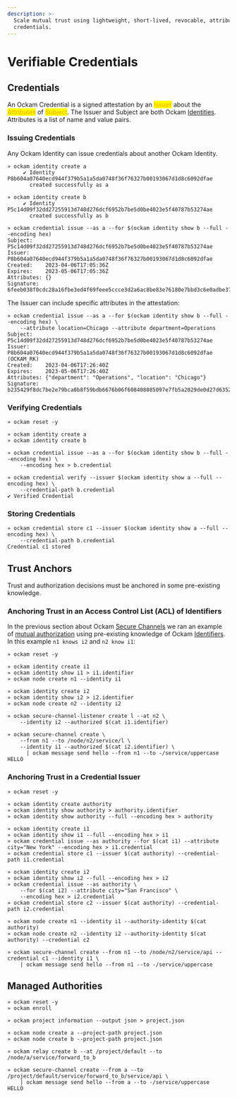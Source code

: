 ```yaml
---
description: >-
  Scale mutual trust using lightweight, short-lived, revocable, attribute-based
  credentials.
---
```


# Verifiable Credentials

## Credentials

An Ockam Credential is a signed attestation by an <mark style="color:orange;">Issuer</mark> about the <mark style="color:orange;">Attributes</mark> of <mark style="color:orange;">Subject</mark>. The Issuer and Subject are both Ockam [Identities](identities.md). Attributes is a list of name and value pairs.

### Issuing Credentials

Any Ockam Identity can issue credentials about another Ockam Identity.

```
» ockam identity create a
     ✔︎ Identity P8b604a07640ecd944f379b5a1a5da0748f36f76327b00193067d1d8c6092dfae
       created successfully as a

» ockam identity create b
     ✔︎ Identity P5c14d09f32dd27255913d748d276dcf6952b7be5d0be4023e5f40787b53274ae
       created successfully as b

» ockam credential issue --as a --for $(ockam identity show b --full --encoding hex)
Subject:    P5c14d09f32dd27255913d748d276dcf6952b7be5d0be4023e5f40787b53274ae
Issuer:     P8b604a07640ecd944f379b5a1a5da0748f36f76327b00193067d1d8c6092dfae
Created:    2023-04-06T17:05:36Z
Expires:    2023-05-06T17:05:36Z
Attributes: {}
Signature:  6feeb038f0cdc28a16fbe3ed4f69feee5ccce3d2a6ac8be83e76180e7bbd3c6e0adbe37ed73c75bb3c283807ec63aeda42dd79afd3813d4658222078cad12705
```

The Issuer can include specific attributes in the attestation:

```
» ockam credential issue --as a --for $(ockam identity show b --full --encoding hex) \
    --attribute location=Chicago --attribute department=Operations
Subject:    P5c14d09f32dd27255913d748d276dcf6952b7be5d0be4023e5f40787b53274ae
Issuer:     P8b604a07640ecd944f379b5a1a5da0748f36f76327b00193067d1d8c6092dfae (OCKAM_RK)
Created:    2023-04-06T17:26:40Z
Expires:    2023-05-06T17:26:40Z
Attributes: {"department": "Operations", "location": "Chicago"}
Signature:  b235429f8dc7be2e79bca0b8f59bdb6676b06f608408085097e7fb5a2029de0d27d6352becaecd0a5488e0bf56c5e5031613c2af2e6713b03b57e08340d99002
```

### Verifying Credentials

```
» ockam reset -y

» ockam identity create a
» ockam identity create b

» ockam credential issue --as a --for $(ockam identity show b --full --encoding hex) \
    --encoding hex > b.credential

» ockam credential verify --issuer $(ockam identity show a --full --encoding hex) \
    --credential-path b.credential
✔︎ Verified Credential
```

### Storing Credentials

```
» ockam credential store c1 --issuer $(ockam identity show a --full --encoding hex) \
    --credential-path b.credential
Credential c1 stored
```

## Trust Anchors

Trust and authorization decisions must be anchored in some pre-existing knowledge.

### Anchoring Trust in an Access Control List (ACL) of Identifiers

In the previous section about Ockam [Secure Channels](secure-channels.md) we ran an example of [mutual authorization](secure-channels.md#mutual-authorization) using pre-existing knowledge of Ockam [Identifiers](identities.md#identifier). In this example `n1 knows i2` and `n2 know i1`:

```
» ockam reset -y

» ockam identity create i1
» ockam identity show i1 > i1.identifier
» ockam node create n1 --identity i1

» ockam identity create i2
» ockam identity show i2 > i2.identifier
» ockam node create n2 --identity i2

» ockam secure-channel-listener create l --at n2 \
    --identity i2 --authorized $(cat i1.identifier)

» ockam secure-channel create \
    --from n1 --to /node/n2/service/l \
    --identity i1 --authorized $(cat i2.identifier) \
      | ockam message send hello --from n1 --to -/service/uppercase
HELLO
```

### Anchoring Trust in a Credential Issuer

```
» ockam reset -y

» ockam identity create authority
» ockam identity show authority > authority.identifier
» ockam identity show authority --full --encoding hex > authority

» ockam identity create i1 
» ockam identity show i1 --full --encoding hex > i1
» ockam credential issue --as authority --for $(cat i1) --attribute city="New York" --encoding hex > i1.credential
» ockam credential store c1 --issuer $(cat authority) --credential-path i1.credential

» ockam identity create i2
» ockam identity show i2 --full --encoding hex > i2
» ockam credential issue --as authority \
	--for $(cat i2) --attribute city="San Francisco" \
	--encoding hex > i2.credential
» ockam credential store c2 --issuer $(cat authority) --credential-path i2.credential

» ockam node create n1 --identity i1 --authority-identity $(cat authority)
» ockam node create n2 --identity i2 --authority-identity $(cat authority) --credential c2

» ockam secure-channel create --from n1 --to /node/n2/service/api --credential c1 --identity i1 \
    | ockam message send hello --from n1 --to -/service/uppercase
```

## Managed Authorities

```
» ockam reset -y
» ockam enroll

» ockam project information --output json > project.json

» ockam node create a --project-path project.json
» ockam node create b --project-path project.json

» ockam relay create b --at /project/default --to /node/a/service/forward_to_b

» ockam secure-channel create --from a --to /project/default/service/forward_to_b/service/api \
    | ockam message send hello --from a --to -/service/uppercase
HELLO
```
